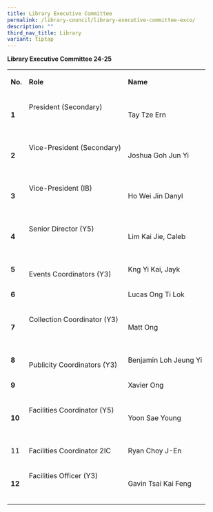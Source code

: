 ```yaml
---
title: Library Executive Committee
permalink: /library-council/library-executive-committee-exco/
description: ""
third_nav_title: Library
variant: tiptap
---
```

<p><strong>Library Executive Committee 24-25</strong>
</p>
<table style="minWidth: 75px">
<colgroup>
<col>
<col>
<col>
</colgroup>
<tbody>
<tr>
<td rowspan="1" colspan="1">
<p><strong>No.</strong>
</p>
</td>
<td rowspan="1" colspan="1">
<p><strong>Role</strong>
</p>
</td>
<td rowspan="1" colspan="1">
<p><strong>Name</strong>
</p>
</td>
</tr>
<tr>
<td rowspan="1" colspan="1">
<p><strong>1</strong>
</p>
</td>
<td rowspan="1" colspan="1">
<p>President (Secondary)</p>
<p>&nbsp;</p>
</td>
<td rowspan="1" colspan="1">
<p>Tay Tze Ern</p>
</td>
</tr>
<tr>
<td rowspan="1" colspan="1">
<p><strong>2</strong>
</p>
</td>
<td rowspan="1" colspan="1">
<p>Vice-President (Secondary)</p>
<p>&nbsp;</p>
</td>
<td rowspan="1" colspan="1">
<p>Joshua Goh Jun Yi</p>
</td>
</tr>
<tr>
<td rowspan="1" colspan="1">
<p><strong>3</strong>
</p>
</td>
<td rowspan="1" colspan="1">
<p>Vice-President (IB)</p>
<p>&nbsp;</p>
</td>
<td rowspan="1" colspan="1">
<p>Ho Wei Jin Danyl</p>
</td>
</tr>
<tr>
<td rowspan="1" colspan="1">
<p><strong>4</strong>
</p>
</td>
<td rowspan="1" colspan="1">
<p>Senior Director (Y5)</p>
<p>&nbsp;</p>
</td>
<td rowspan="1" colspan="1">
<p>Lim Kai Jie, Caleb</p>
</td>
</tr>
<tr>
<td rowspan="1" colspan="1">
<p><strong>5</strong>
</p>
</td>
<td rowspan="2" colspan="1">
<p>Events Coordinators (Y3)</p>
<p>&nbsp;</p>
</td>
<td rowspan="1" colspan="1">
<p>Kng Yi Kai, Jayk</p>
</td>
</tr>
<tr>
<td rowspan="1" colspan="1">
<p><strong>6</strong>
</p>
</td>
<td rowspan="1" colspan="1">
<p>Lucas Ong Ti Lok</p>
</td>
</tr>
<tr>
<td rowspan="1" colspan="1">
<p><strong>7</strong>
</p>
</td>
<td rowspan="1" colspan="1">
<p>Collection Coordinator (Y3)</p>
<p>&nbsp;</p>
</td>
<td rowspan="1" colspan="1">
<p>Matt Ong</p>
</td>
</tr>
<tr>
<td rowspan="1" colspan="1">
<p><strong>8</strong>
</p>
</td>
<td rowspan="2" colspan="1">
<p>Publicity Coordinators (Y3)</p>
<p>&nbsp;</p>
</td>
<td rowspan="1" colspan="1">
<p>Benjamin Loh Jeung Yi</p>
</td>
</tr>
<tr>
<td rowspan="1" colspan="1">
<p><strong>9</strong>
</p>
</td>
<td rowspan="1" colspan="1">
<p>Xavier Ong</p>
</td>
</tr>
<tr>
<td rowspan="1" colspan="1">
<p><strong>10</strong>
</p>
</td>
<td rowspan="1" colspan="1">
<p>Facilities Coordinator (Y5)</p>
<p>&nbsp;</p>
</td>
<td rowspan="1" colspan="1">
<p>Yoon Sae Young</p>
</td>
</tr>
<tr>
<td rowspan="1" colspan="1">
<p>11</p>
</td>
<td rowspan="1" colspan="1">
<p>Facilities Coordinator 2IC</p>
</td>
<td rowspan="1" colspan="1">
<p>Ryan Choy J-En</p>
</td>
</tr>
<tr>
<td rowspan="1" colspan="1">
<p><strong>12</strong>
</p>
</td>
<td rowspan="1" colspan="1">
<p>Facilities Officer (Y3)</p>
<p>&nbsp;</p>
</td>
<td rowspan="1" colspan="1">
<p>Gavin Tsai Kai Feng</p>
</td>
</tr>
</tbody>
</table>
<p>&nbsp;</p>